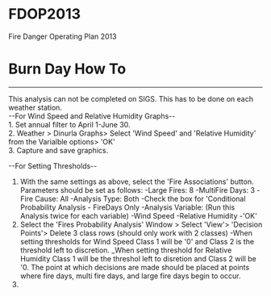FDOP2013
========

Fire Danger Operating Plan 2013


<h1>Burn Day How To</h1>
<hr> This analysis can not be completed on SIGS. This has to be done on each weather station. 
<br>--For Wind Speed and Relative Humidity Graphs--
<br>1. Set annual filter to April 1-June 30. 
<br>2. Weather > Dinurla Graphs> Select 'Wind Speed' and 'Relative Humidity' from the Varialble options> 'OK'
<br>3. Capture and save graphics. 
 
--For Setting Thresholds--
1. With the same settings as above, select the 'Fire Associations' button. Parameters should be set as follows:
  -Large Fires: 8
  -MultiFire Days: 3
  -Fire Cause: All
  -Analysis Type: Both
  -Check the box for 'Conditional Probability Analysis - FireDays Only
  -Analysis Variable: (Run this Analysis twice for each variable)
    -Wind Speed
    -Relative Humidity
  -'OK'
2. Select the 'Fires Probability Analysis' Window > Select 'View'> 'Decision Points'> Delete 3 class rows (should only work with 2 classes) 
  -When setting thresholds for Wind Speed Class 1 will be '0' and Class 2 is the threshold left to discretion. 
  _When setting threshold for Relative Humidity Class 1 will be the threshol left to disretion and Class 2 will be '0.
    The point at which decisions are made should be placed at points where fire days, multi fire days, and large fire days     begin to occur. 
3.  
